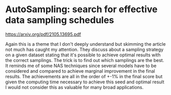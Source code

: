 # AutoSampling: search for effective data sampling schedules

https://arxiv.org/pdf/2105.13695.pdf

Again this is a theme that I don't deeply understand but skimming the article not much has caught my attention. They discuss about a sampling strategy on a given dataset stating that it's possible to achieve optimal results with the correct samplings. The trick is to find out which samplings are the best. It reminds me of some NAS techniques since several models have to be considered and compared to achieve marginal improvement in the final results.  The achievements are all in the order of +-1% in the final score but given the computing time necessary to achieve this seed and optimal result I would not consider this as valuable for many broad applications.